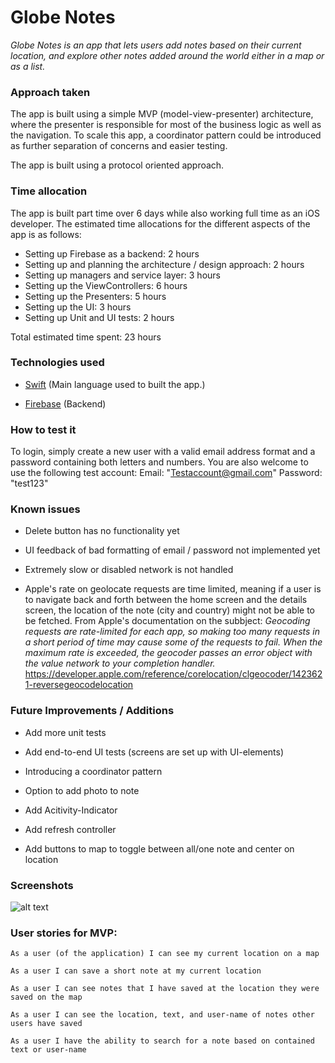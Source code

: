 # Globe Notes

*Globe Notes is an app that lets users add notes based on their current location, and explore other notes added around the world either in a map or as a list.*

### Approach taken

The app is built using a simple MVP (model-view-presenter) architecture, where the presenter is responsible for most of the business logic as well as the navigation. To scale this app, a coordinator pattern could be introduced as further separation of concerns and easier testing.

The app is built using a protocol oriented approach.

### Time allocation

The app is built part time over 6 days while also working full time as an iOS developer.
The estimated time allocations for the different aspects of the app is as follows:

- Setting up Firebase as a backend: 2 hours
- Setting up and planning the architecture / design approach: 2 hours
- Setting up managers and service layer: 3 hours
- Setting up the ViewControllers: 6 hours
- Setting up the Presenters: 5 hours
- Setting up the UI: 3 hours
- Setting up Unit and UI tests: 2 hours

Total estimated time spent: 23 hours

### Technologies used

- [Swift](https://developer.apple.com/swift/)
(Main language used to built the app.)

- [Firebase](https://firebase.google.com/)
(Backend)

### How to test it

To login, simply create a new user with a valid email address format and a password containing both letters and numbers.
You are also welcome to use the following test account:
Email: "Testaccount@gmail.com"
Password: "test123"

### Known issues

- Delete button has no functionality yet

- UI feedback of bad formatting of email / password not implemented yet

- Extremely slow or disabled network is not handled

- Apple's rate on geolocate requests are time limited, meaning if a user is to navigate back and forth between the home screen and the details screen, the location of the note (city and country) might not be able to be fetched. From Apple's documentation on the subbject: *Geocoding requests are rate-limited for each app, so making too many requests in a short period of time may cause some of the requests to fail. When the maximum rate is exceeded, the geocoder passes an error object with the value network to your completion handler.* https://developer.apple.com/reference/corelocation/clgeocoder/1423621-reversegeocodelocation

### Future Improvements / Additions

- Add more unit tests

- Add end-to-end UI tests (screens are set up with UI-elements)

- Introducing a coordinator pattern 

- Option to add photo to note

- Add Acitivity-Indicator

- Add refresh controller

- Add buttons to map to toggle between all/one note and center on location

### Screenshots

![alt text](https://i.imgur.com/ZWIRN0o.jpg)

### User stories for MVP:

```
As a user (of the application) I can see my current location on a map
```
```
As a user I can save a short note at my current location
```
```
As a user I can see notes that I have saved at the location they were saved on the map
```
```
As a user I can see the location, text, and user-name of notes other users have saved
```
```
As a user I have the ability to search for a note based on contained text or user-name
```
